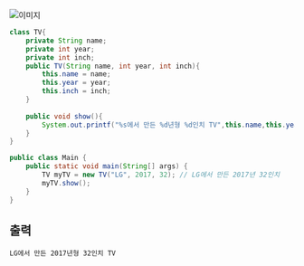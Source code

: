 ![이미지](https://user-images.githubusercontent.com/92353613/187064414-f667b7cc-a35a-463e-8490-a9a9d41dcdd9.png)

```java
class TV{
    private String name;
    private int year;
    private int inch;
    public TV(String name, int year, int inch){
        this.name = name;
        this.year = year;
        this.inch = inch;
    }
    
    public void show(){
        System.out.printf("%s에서 만든 %d년형 %d인치 TV",this.name,this.year,this.inch);
    }
}

public class Main {
    public static void main(String[] args) {
        TV myTV = new TV("LG", 2017, 32); // LG에서 만든 2017년 32인치
        myTV.show();
    }
}

```


출력
--- 
    LG에서 만든 2017년형 32인치 TV